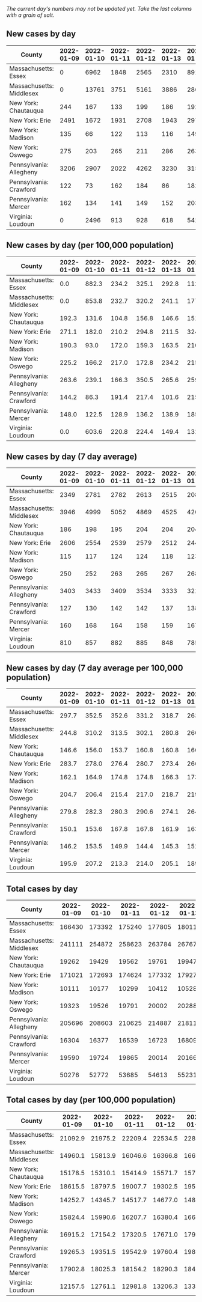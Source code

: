 _The current day's numbers may not be updated yet. Take the last columns with a grain of salt._
## New cases by day

| County | 2022-01-09 | 2022-01-10 | 2022-01-11 | 2022-01-12 | 2022-01-13 | 2022-01-14 | 2022-01-15 |
| --- | --- | --- | --- | --- | --- | --- | --- |
| Massachusetts: Essex | 0 | 6962 | 1848 | 2565 | 2310 | 891 |  |
| Massachusetts: Middlesex | 0 | 13761 | 3751 | 5161 | 3886 | 2864 |  |
| New York: Chautauqua | 244 | 167 | 133 | 199 | 186 | 192 | 202 |
| New York: Erie | 2491 | 1672 | 1931 | 2708 | 1943 | 2978 | 1890 |
| New York: Madison | 135 | 66 | 122 | 113 | 116 | 149 | 120 |
| New York: Oswego | 275 | 203 | 265 | 211 | 286 | 263 | 263 |
| Pennsylvania: Allegheny | 3206 | 2907 | 2022 | 4262 | 3230 | 3156 | 3112 |
| Pennsylvania: Crawford | 122 | 73 | 162 | 184 | 86 | 182 | 169 |
| Pennsylvania: Mercer | 162 | 134 | 141 | 149 | 152 | 203 | 291 |
| Virginia: Loudoun | 0 | 2496 | 913 | 928 | 618 | 542 |  |

## New cases by day (per 100,000 population)

| County | 2022-01-09 | 2022-01-10 | 2022-01-11 | 2022-01-12 | 2022-01-13 | 2022-01-14 | 2022-01-15 |
| --- | --- | --- | --- | --- | --- | --- | --- |
| Massachusetts: Essex | 0.0 | 882.3 | 234.2 | 325.1 | 292.8 | 112.9 |  |
| Massachusetts: Middlesex | 0.0 | 853.8 | 232.7 | 320.2 | 241.1 | 177.7 |  |
| New York: Chautauqua | 192.3 | 131.6 | 104.8 | 156.8 | 146.6 | 151.3 | 159.2 |
| New York: Erie | 271.1 | 182.0 | 210.2 | 294.8 | 211.5 | 324.2 | 205.7 |
| New York: Madison | 190.3 | 93.0 | 172.0 | 159.3 | 163.5 | 210.0 | 169.2 |
| New York: Oswego | 225.2 | 166.2 | 217.0 | 172.8 | 234.2 | 215.4 | 215.4 |
| Pennsylvania: Allegheny | 263.6 | 239.1 | 166.3 | 350.5 | 265.6 | 259.5 | 255.9 |
| Pennsylvania: Crawford | 144.2 | 86.3 | 191.4 | 217.4 | 101.6 | 215.1 | 199.7 |
| Pennsylvania: Mercer | 148.0 | 122.5 | 128.9 | 136.2 | 138.9 | 185.5 | 265.9 |
| Virginia: Loudoun | 0.0 | 603.6 | 220.8 | 224.4 | 149.4 | 131.1 |  |

## New cases by day (7 day average)

| County | 2022-01-09 | 2022-01-10 | 2022-01-11 | 2022-01-12 | 2022-01-13 | 2022-01-14 | 2022-01-15 |
| --- | --- | --- | --- | --- | --- | --- | --- |
| Massachusetts: Essex | 2349 | 2781 | 2782 | 2613 | 2515 | 2082 |  |
| Massachusetts: Middlesex | 3946 | 4999 | 5052 | 4869 | 4525 | 4203 |  |
| New York: Chautauqua | 186 | 198 | 195 | 204 | 204 | 204 | 189 |
| New York: Erie | 2606 | 2554 | 2539 | 2579 | 2512 | 2446 | 2230 |
| New York: Madison | 115 | 117 | 124 | 124 | 118 | 123 | 117 |
| New York: Oswego | 250 | 252 | 263 | 265 | 267 | 268 | 252 |
| Pennsylvania: Allegheny | 3403 | 3433 | 3409 | 3534 | 3333 | 3217 | 3128 |
| Pennsylvania: Crawford | 127 | 130 | 142 | 142 | 137 | 138 | 140 |
| Pennsylvania: Mercer | 160 | 168 | 164 | 158 | 159 | 167 | 176 |
| Virginia: Loudoun | 810 | 857 | 882 | 885 | 848 | 785 |  |

## New cases by day (7 day average per 100,000 population)

| County | 2022-01-09 | 2022-01-10 | 2022-01-11 | 2022-01-12 | 2022-01-13 | 2022-01-14 | 2022-01-15 |
| --- | --- | --- | --- | --- | --- | --- | --- |
| Massachusetts: Essex | 297.7 | 352.5 | 352.6 | 331.2 | 318.7 | 263.9 |  |
| Massachusetts: Middlesex | 244.8 | 310.2 | 313.5 | 302.1 | 280.8 | 260.8 |  |
| New York: Chautauqua | 146.6 | 156.0 | 153.7 | 160.8 | 160.8 | 160.8 | 148.9 |
| New York: Erie | 283.7 | 278.0 | 276.4 | 280.7 | 273.4 | 266.2 | 242.7 |
| New York: Madison | 162.1 | 164.9 | 174.8 | 174.8 | 166.3 | 173.4 | 164.9 |
| New York: Oswego | 204.7 | 206.4 | 215.4 | 217.0 | 218.7 | 219.5 | 206.4 |
| Pennsylvania: Allegheny | 279.8 | 282.3 | 280.3 | 290.6 | 274.1 | 264.5 | 257.2 |
| Pennsylvania: Crawford | 150.1 | 153.6 | 167.8 | 167.8 | 161.9 | 163.1 | 165.4 |
| Pennsylvania: Mercer | 146.2 | 153.5 | 149.9 | 144.4 | 145.3 | 152.6 | 160.8 |
| Virginia: Loudoun | 195.9 | 207.2 | 213.3 | 214.0 | 205.1 | 189.8 |  |

## Total cases by day

| County | 2022-01-09 | 2022-01-10 | 2022-01-11 | 2022-01-12 | 2022-01-13 | 2022-01-14 | 2022-01-15 |
| --- | --- | --- | --- | --- | --- | --- | --- |
| Massachusetts: Essex | 166430 | 173392 | 175240 | 177805 | 180115 | 181006 |  |
| Massachusetts: Middlesex | 241111 | 254872 | 258623 | 263784 | 267670 | 270534 |  |
| New York: Chautauqua | 19262 | 19429 | 19562 | 19761 | 19947 | 20139 | 20341 |
| New York: Erie | 171021 | 172693 | 174624 | 177332 | 179275 | 182253 | 184143 |
| New York: Madison | 10111 | 10177 | 10299 | 10412 | 10528 | 10677 | 10797 |
| New York: Oswego | 19323 | 19526 | 19791 | 20002 | 20288 | 20551 | 20814 |
| Pennsylvania: Allegheny | 205696 | 208603 | 210625 | 214887 | 218117 | 221273 | 224385 |
| Pennsylvania: Crawford | 16304 | 16377 | 16539 | 16723 | 16809 | 16991 | 17160 |
| Pennsylvania: Mercer | 19590 | 19724 | 19865 | 20014 | 20166 | 20369 | 20660 |
| Virginia: Loudoun | 50276 | 52772 | 53685 | 54613 | 55231 | 55773 |  |

## Total cases by day (per 100,000 population)

| County | 2022-01-09 | 2022-01-10 | 2022-01-11 | 2022-01-12 | 2022-01-13 | 2022-01-14 | 2022-01-15 |
| --- | --- | --- | --- | --- | --- | --- | --- |
| Massachusetts: Essex | 21092.9 | 21975.2 | 22209.4 | 22534.5 | 22827.3 | 22940.2 |  |
| Massachusetts: Middlesex | 14960.1 | 15813.9 | 16046.6 | 16366.8 | 16607.9 | 16785.6 |  |
| New York: Chautauqua | 15178.5 | 15310.1 | 15414.9 | 15571.7 | 15718.3 | 15869.6 | 16028.8 |
| New York: Erie | 18615.5 | 18797.5 | 19007.7 | 19302.5 | 19513.9 | 19838.1 | 20043.8 |
| New York: Madison | 14252.7 | 14345.7 | 14517.7 | 14677.0 | 14840.5 | 15050.5 | 15219.7 |
| New York: Oswego | 15824.4 | 15990.6 | 16207.7 | 16380.4 | 16614.7 | 16830.0 | 17045.4 |
| Pennsylvania: Allegheny | 16915.2 | 17154.2 | 17320.5 | 17671.0 | 17936.6 | 18196.1 | 18452.0 |
| Pennsylvania: Crawford | 19265.3 | 19351.5 | 19542.9 | 19760.4 | 19862.0 | 20077.0 | 20276.7 |
| Pennsylvania: Mercer | 17902.8 | 18025.3 | 18154.2 | 18290.3 | 18429.2 | 18614.7 | 18880.7 |
| Virginia: Loudoun | 12157.5 | 12761.1 | 12981.8 | 13206.3 | 13355.7 | 13486.8 |  |
